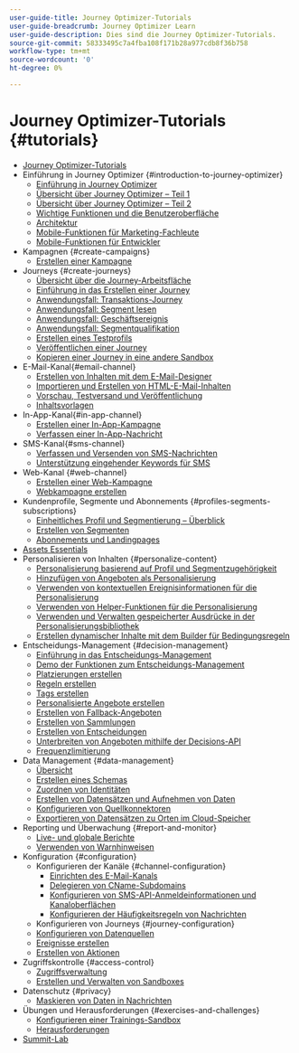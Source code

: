 ```yaml
---
user-guide-title: Journey Optimizer-Tutorials
user-guide-breadcrumb: Journey Optimizer Learn
user-guide-description: Dies sind die Journey Optimizer-Tutorials.
source-git-commit: 58333495c7a4fba108f171b28a977cdb8f36b758
workflow-type: tm+mt
source-wordcount: '0'
ht-degree: 0%

---
```



# Journey Optimizer-Tutorials {#tutorials}

+ [Journey Optimizer-Tutorials](/help/overview.md)
+ Einführung in Journey Optimizer {#introduction-to-journey-optimizer}
   + [Einführung in Journey Optimizer](/help/introduction/introduction.md)
   + [Übersicht über Journey Optimizer – Teil 1](/help/introduction/journey-optimizer-overview-part-1.md)
   + [Übersicht über Journey Optimizer – Teil 2](/help/introduction/journey-optimizer-overview-part-2.md)
   + [Wichtige Funktionen und die Benutzeroberfläche](/help/introduction/key-capabilities-and-user-interface.md)
   + [Architektur](/help/introduction/architecture.md)
   + [Mobile-Funktionen für Marketing-Fachleute](/help/channels/mobile-capabilities.md)
   + [Mobile-Funktionen für Entwickler](/help/channels/mobile-capabilities-for-developers.md)
+ Kampagnen {#create-campaigns}
   + [Erstellen einer Kampagne](/help/create-campaigns/create-a-campaign.md)
+ Journeys {#create-journeys}
   + [Übersicht über die Journey-Arbeitsfläche](/help/create-journeys/overview-over-the-journey-canvas.md)
   + [Einführung in das Erstellen einer Journey](/help/create-journeys/introduction-to-building-a-journey.md)
   + [Anwendungsfall: Transaktions-Journey](/help/create-journeys/use-case-transactional-journey.md)
   + [Anwendungsfall: Segment lesen](/help/create-journeys/use-case-read-segment.md)
   + [Anwendungsfall: Geschäftsereignis](/help/create-journeys/use-case-business-event.md)
   + [Anwendungsfall: Segmentqualifikation](/help/create-journeys/use-case-read-segment-qualification.md)
   + [Erstellen eines Testprofils](/help/create-journeys/test-a-journey.md)
   + [Veröffentlichen einer Journey](/help/create-journeys/publish-a-journey.md)
   + [Kopieren einer Journey in eine andere Sandbox](/help/create-journeys/copy-a-journey.md)
+ E-Mail-Kanal{#email-channel}
   + [Erstellen von Inhalten mit dem E-Mail-Designer](/help/channels/create-content-with-the-email-designer.md)
   + [Importieren und Erstellen von HTML-E-Mail-Inhalten](/help/channels/import-and-author-html-email-content.md)
   + [Vorschau, Testversand und Veröffentlichung](/help/channels/preview-proof-and-publish.md)
   + [Inhaltsvorlagen](/help/channels/content-templates.md)
+ In-App-Kanal{#in-app-channel}
   + [Erstellen einer In-App-Kampagne](/help/channels/create-an-in-app-campaign.md)
   + [Verfassen einer In-App-Nachricht ](/help/channels/author-in-app-messages.md)
+ SMS-Kanal{#sms-channel}
   + [Verfassen und Versenden von SMS-Nachrichten](/help/channels/author-and-deliver-sms-messages.md)
   + [Unterstützung eingehender Keywords für SMS](/help/channels/inbound-keyword-support-for-sms.md)
+ Web-Kanal {#web-channel}
   + [Erstellen einer Web-Kampagne](/help/channels/create-a-web-campaign.md)
   + [Webkampagne erstellen](/help/channels/author-a-web-campaign.md)
+ Kundenprofile, Segmente und Abonnements {#profiles-segments-subscriptions}
   + [Einheitliches Profil und Segmentierung – Überblick](/help/set-up-resources/unified-profile-and-segmentation-overview.md)
   + [Erstellen von Segmenten](/help/set-up-resources/create-segments.md)
   + [Abonnements und Landingpages](/help/subscriptions-and-landing-pages.md)
+ [Assets Essentials](/help/assets-essentials-overview.md)
+ Personalisieren von Inhalten {#personalize-content}
   + [Personalisierung basierend auf Profil und Segmentzugehörigkeit](/help/personalize-content/profile-and-segment-membership-based-personalization.md)
   + [Hinzufügen von Angeboten als Personalisierung](/help/personalize-content/add-offer-decisioning-to-messages.md)
   + [Verwenden von kontextuellen Ereignisinformationen für die Personalisierung](/help/personalize-content/use-contextual-event-information-for-personalization.md)
   + [Verwenden von Helper-Funktionen für die Personalisierung](/help/personalize-content/use-helper-functions-for-personalization.md)
   + [Verwenden und Verwalten gespeicherter Ausdrücke in der Personalisierungsbibliothek](/help/personalize-content/use-and-manage-saved-expressions-in-personalization-library.md)
   + [Erstellen dynamischer Inhalte mit dem Builder für Bedingungsregeln](/help/personalize-content/create-dynamic-content.md)
+ Entscheidungs-Management {#decision-management}
   + [Einführung in das Entscheidungs-Management](/help/decision-management/introduction-to-decision-management.md)
   + [Demo der Funktionen zum Entscheidungs-Management](/help/decision-management/demo-of-decision-management-capabilities.md)
   + [Platzierungen erstellen](/help/decision-management/create-placements.md)
   + [Regeln erstellen](/help/decision-management/create-rules.md)
   + [Tags erstellen](/help/decision-management/create-tags.md)
   + [Personalisierte Angebote erstellen](/help/decision-management/create-personalized-offers.md)
   + [Erstellen von Fallback-Angeboten](/help/decision-management/create-fallback-offers.md)
   + [Erstellen von Sammlungen](/help/decision-management/create-collections.md)
   + [Erstellen von Entscheidungen](/help/decision-management/create-decisions.md)
   + [Unterbreiten von Angeboten mithilfe der Decisions-API](/help/decision-management/deliver-offers-with-the-decisions-api.md)
   + [Frequenzlimitierung](/help/decision-management/frequency-capping.md)
+ Data Management {#data-management}
   + [Übersicht](/help/set-up-data/set-up-data-overview.md)
   + [Erstellen eines Schemas](/help/set-up-data/create-schema.md)
   + [Zuordnen von Identitäten](/help/set-up-data/map-identities.md)
   + [Erstellen von Datensätzen und Aufnehmen von Daten](/help/set-up-data/create-datasets-and-ingest-data.md)
   + [Konfigurieren von Quellkonnektoren](/help/set-up-data/configure-source-connectors.md)
   + [Exportieren von Datensätzen zu Orten im Cloud-Speicher](/help/set-up-data/export-datasets.md)
+ Reporting und Überwachung {#report-and-monitor}
   + [Live- und globale Berichte](/help/report-and-monitor/live-and-global-reports.md)
   + [Verwenden von Warnhinweisen](/help/administration/alerts.md)
+ Konfiguration {#configuration}
   + Konfigurieren der Kanäle {#channel-configuration}
      + [Einrichten des E-Mail-Kanals](/help/set-up-channels/set-up-email-channel.md)
      + [Delegieren von CName-Subdomains](/help/set-up-channels/delegate-cname-subdomains.md)
      + [Konfigurieren von SMS-API-Anmeldeinformationen und Kanaloberflächen](/help/set-up-channels/set-up-sms-channel.md)
      + [Konfigurieren der Häufigkeitsregeln von Nachrichten](/help/administration/configure-frequency-rules.md)
   + Konfigurieren von Journeys {#journey-configuration}
   + [Konfigurieren von Datenquellen](/help/set-up-journeys/configure-data-sources.md)
   + [Ereignisse erstellen](/help/set-up-journeys/create-events.md)
   + [Erstellen von Aktionen](/help/set-up-journeys/create-actions.md)
+ Zugriffskontrolle {#access-control}
   + [Zugriffsverwaltung ](/help/set-up-access/access-management.md)
   + [Erstellen und Verwalten von Sandboxes](/help/set-up-access/create-and-manage-sandboxes.md)
+ Datenschutz {#privacy}
   + [Maskieren von Daten in Nachrichten](/help/privacy/mask-data-in-messages.md)
+ Übungen und Herausforderungen {#exercises-and-challenges}
   + [Konfigurieren einer Trainings-Sandbox](https://experienceleague.adobe.com/docs/journey-optimizer-learn/configure-a-training-sandbox/introduction-and-prerequisites.html?lang=de)
   + [Herausforderungen](https://experienceleague.adobe.com/docs/journey-optimizer-learn/challenges/introduction-and-prerequisites.html?lang=de)
+ [Summit-Lab](/help/summit-lab-731/l731-assets.md)
